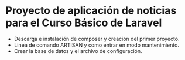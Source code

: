 # Proyecto de aplicación de noticias para el Curso Básico de Laravel
* Descarga e instalación de composer y creación del primer proyecto.
* Linea de comando ARTISAN y como entrar en modo mantenimiento.
* Crear la base de datos y el archivo de configuración.
